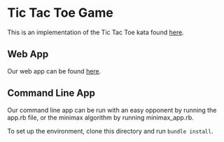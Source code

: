 # Tic Tac Toe Game
This is an implementation of the Tic Tac Toe kata found [here](https://learn.madetech.com/sparring/tic-tac-toe/).

## Web App
Our web app can be found [here](https://tic-tac-toe-rpcg.herokuapp.com).

## Command Line App
Our command line app can be run with an easy opponent by running the app.rb file, or the minimax algorithm by running minimax_app.rb.

To set up the environment, clone this directory and run `bundle install`.